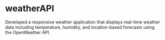 # weatherAPI
Developed a responsive weather application that displays real-time weather data including temperature, humidity, and  location-based forecasts using the OpenWeather API.
